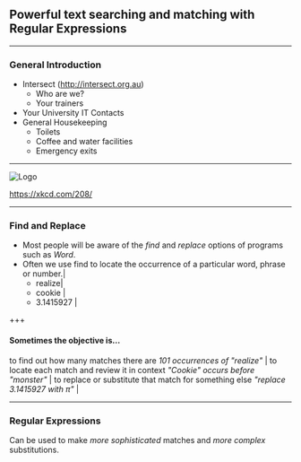 ## Powerful text searching and matching with Regular Expressions

---

### General Introduction

- Intersect (http://intersect.org.au)
   - Who are we?
   - Your trainers
- Your University IT Contacts
- General Housekeeping
   - Toilets
   - Coffee and water facilities
   - Emergency exits

---

![Logo](https://imgs.xkcd.com/comics/regular_expressions.png)

https://xkcd.com/208/

---

### Find and Replace

- Most people will be aware of the *find* and *replace* options of programs such as *Word*.
- Often we use find to locate the occurrence of a particular word, phrase or number.|
  - realize|
  - cookie |
  - 3.1415927 |

+++

#### Sometimes the objective is…

to find out how many matches there are
_101 occurrences of "realize"_ |
to locate each match and review it in context 
_"Cookie" occurs before "monster"_ |
to replace or substitute that match for something else 
_"replace 3.1415927 with π"_ |

---

### Regular Expressions

Can be used to make *more sophisticated* matches and *more complex* substitutions.
